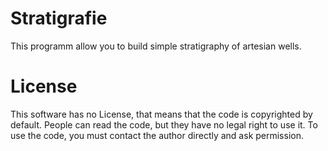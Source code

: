 # Stratigrafie
This programm allow you to build simple stratigraphy of artesian wells.

# License
This software has no License, that means that the code is copyrighted by default. People can read the code, but they have no legal right to use it. To use the code, you must contact the author directly and ask permission.
